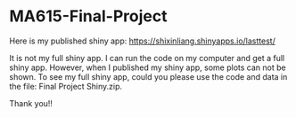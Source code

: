 # MA615-Final-Project

Here is my published shiny app:
https://shixinliang.shinyapps.io/lasttest/ 

It is not my full shiny app. I can run the code on my computer and get a full shiny app. However, when I published my shiny app, some plots can not be shown. 
To see my full shiny app, could you please use the code and data in the file: Final Project Shiny.zip. 
  
Thank you!! 
